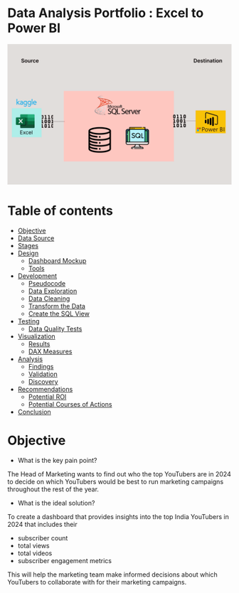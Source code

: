 # Data Analysis Portfolio : Excel to Power BI

![excel-to-powerbi-animated-diagram](Assets/Images/data_pipline.gif)




# Table of contents 

- [Objective](#objective)
- [Data Source](#data-source)
- [Stages](#stages)
- [Design](#design)
  - [Dashboard Mockup](#mockup)
  - [Tools](#tools)
- [Development](#development)
  - [Pseudocode](#pseudocode)
  - [Data Exploration](#data-exploration)
  - [Data Cleaning](#data-cleaning)
  - [Transform the Data](#transform-the-data)
  - [Create the SQL View](#create-the-sql-view)
- [Testing](#testing)
  - [Data Quality Tests](#data-quality-tests)
- [Visualization](#visualization)
  - [Results](#results)
  - [DAX Measures](#dax-measures)
- [Analysis](#analysis)
  - [Findings](#findings)
  - [Validation](#validation)
  - [Discovery](#discovery)
- [Recommendations](#recommendations)
  - [Potential ROI](#potential-roi)
  - [Potential Courses of Actions](#potential-courses-of-actions)
- [Conclusion](#conclusion)


# Objective 

- What is the key pain point? 

The Head of Marketing wants to find out who the top YouTubers are in 2024 to decide on which YouTubers would be best to run marketing campaigns throughout the rest of the year.


- What is the ideal solution? 

To create a dashboard that provides insights into the top India YouTubers in 2024 that includes their 
- subscriber count
- total views
- total videos
- subscriber engagement metrics

This will help the marketing team make informed decisions about which YouTubers to collaborate with for their marketing campaigns.
